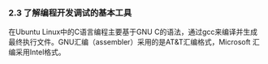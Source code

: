 

### 2.3 了解编程开发调试的基本工具

在Ubuntu Linux中的C语言编程主要基于GNU C的语法，通过gcc来编译并生成最终执行文件。GNU汇编（assembler）采用的是AT&T汇编格式，Microsoft 汇编采用Intel格式。